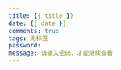 ```yaml
---
title: {{ title }}
date: {{ date }}
comments: true
tags: 无标签
password: 
message: 请输入密码，才能继续查看
---
```

